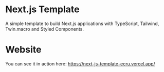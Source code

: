 # Next.js Template
A simple template to build Next.js applications with TypeScript, Tailwind, Twin.macro and Styled Components.

# Website
You can see it in action here: https://next-js-template-ecru.vercel.app/